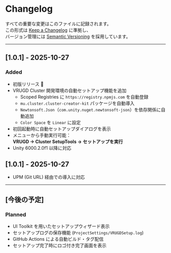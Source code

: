 # Changelog
すべての重要な変更はこのファイルに記録されます。  
この形式は [Keep a Changelog](https://keepachangelog.com/ja/1.0.0/) に準拠し、  
バージョン管理には [Semantic Versioning](https://semver.org/lang/ja/) を採用しています。

---
## [1.0.1] - 2025-10-27
### Added
- 初版リリース 🎉  
- VRUGD Cluster 開発環境の自動セットアップ機能を追加  
  - Scoped Registries に `https://registry.npmjs.com` を自動登録  
  - `mu.cluster.cluster-creator-kit` パッケージを自動導入  
  - `Newtonsoft.Json`（`com.unity.nuget.newtonsoft-json`）を依存関係に自動追加  
  - `Color Space` を `Linear` に設定  
- 初回起動時に自動セットアップダイアログを表示  
- メニューから手動実行可能：  
  **VRUGD → Cluster SetupTools → セットアップを実行**
- Unity 6000.2.0f1 以降に対応  

## [1.0.1] - 2025-10-27
- UPM (Git URL) 経由での導入に対応

---

## [今後の予定]
### Planned
- UI Toolkit を用いたセットアップウィザード表示  
- セットアップログの保存機能 (`ProjectSettings/VRUGDSetup.log`)  
- GitHub Actions による自動ビルド・タグ配信  
- セットアップ完了時にロゴ付き完了画面を表示

